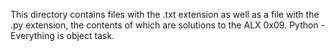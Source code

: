 This directory contains files with the .txt extension as well as a file with the .py extension, the contents of which are solutions to the ALX 0x09. Python - Everything is object task.
